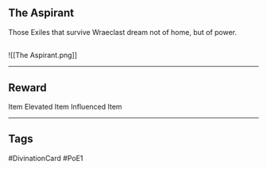 ## The Aspirant
Those Exiles that survive Wraeclast
dream not of home, but of power.
## 
![[The Aspirant.png]]

---
## Reward
Item
Elevated Item
Influenced Item

---
## Tags
#DivinationCard
#PoE1